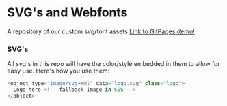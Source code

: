 # SVG's and Webfonts
A repository of our custom svg/font assets
[Link to GitPages demo!](https://unisaurus-rex.github.io/svg-fonts/)

### SVG's
All svg's in this repo will have the color/style embedded in them to allow for easy use. Here's how you use them:

```javascript
<object type="image/svg+xml" data="logo.svg" class="logo">
  Logo here <!-- fallback image in CSS -->
</object>
```
